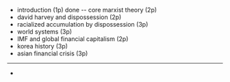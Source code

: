 - introduction (1p) done -- core marxist theory (2p)
- david harvey and dispossession (2p)
- racialized accumulation by dispossession (3p)
- world systems (3p)
- IMF and global financial capitalism (2p)
- korea history (3p)
- asian financial crisis (3p)

---

-
